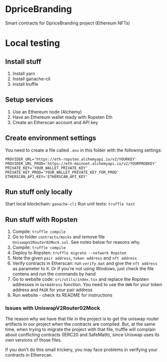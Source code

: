 # DpriceBranding
Smart contracts for DpriceBranding project (Ethereum NFTs)

# Local testing

## Install stuff
1. Install yarn
1. Install ganache-cli
1. Install truffle

## Setup services

1. Use an Ethereum node (Alchemy)
1. Have an Ethereum wallet ready with Ropsten Eth
1. Create an Etherscan account and API key

## Create environment settings

You need to create a file called `.env` in this folder with the following settings:

    PROVIDER_URL='https://eth-ropsten.alchemyapi.io/v2/YOURKEY'
    PROVIDER_URL_PROD='https://eth-mainnet.alchemyapi.io/v2/YOURPRODKEY'
    PRIVATE_KEY='YOUR_WALLET_PRIVATE_KEY'
    PRIVATE_KEY_PROD='YOUR_WALLET_PRIVATE_KEY_FOR_PROD'
    ETHERSCAN_API_KEY='ETHERSCAN_API_KEY'


## Run stuff only locally
Start local blockchain: `ganache-cli`
Run unit tests: `truffle test`

## Run stuff with Ropsten
1. Compile: `truffle compile`
1. Go to folder `contracts/mocks` and remove file `UniswapV2Router02Mock.sol`. See notes below for reasons why.
1. Compile: `truffle compile`
1. Deploy to Ropsten: `truffle migrate --network Ropsten`
1. Note the given `pair address`, `token address` and `nft address`
1. Verify contracts in Etherscan: run `verify.bat` and give the `nft address` as parameter to it. Or if you're not using Windows, just check the file contens and run the commands by hand
1. Go to website code: `src/utils/index.tsx` and replace the Ropsten addresses in `GetAddress` function. You need to use the `OWN` for your token address and `PAIR` for your pair address
1. Run website - check its README for instructions

### Issues with UniswapV2Router02Mock

The reason why we have that file in the project is to get the uniswap router artifacts in our project when the contracts are compiled. But, at the same time, when trying to migrate the project with that file, truffle will complain about conflicting contracts (IERC20 and SafeMath), since Uniswap uses its own versions of those files.

If you don't do this small trickery, you may face problems in verifying your contracts in Etherscan.